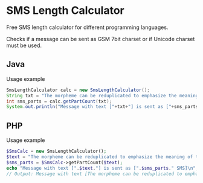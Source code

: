 # SMS Length Calculator
Free SMS length calculator for different programming languages.

Checks if a message can be sent as GSM 7bit charset or if Unicode charset must be used.

## Java
Usage example
```Java
SmsLengthCalculator calc = new SmsLengthCalculator();
String txt = "The morpheme can be reduplicated to emphasize the meaning of the word";
int sms_parts = calc.getPartCount(txt);
System.out.println("Message with text ["+txt+"] is sent as ["+sms_parts+" SMS]");
```


## PHP
Usage example
```PHP
$SmsCalc = new SmsLengthCalculator();
$text = "The morpheme can be reduplicated to emphasize the meaning of the word";
$sms_parts = $SmsCalc->getPartCount($text);
echo "Message with text [".$text."] is sent as [".$sms_parts." SMS]\n";
// Output: Message with text [The morpheme can be reduplicated to emphasize the meaning of the word] is sent as [1 SMS]
```
